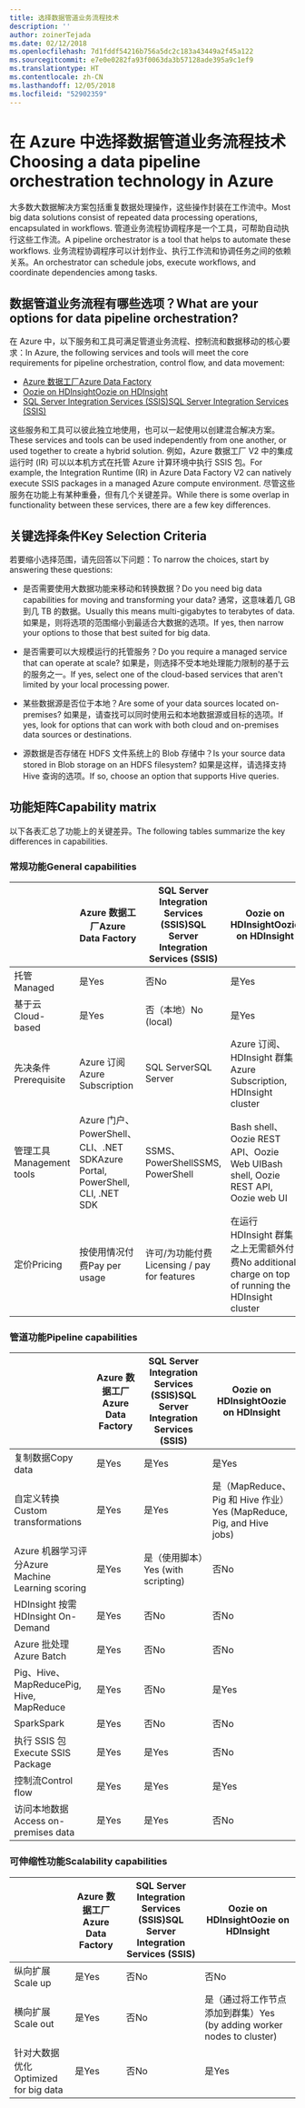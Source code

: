```yaml
---
title: 选择数据管道业务流程技术
description: ''
author: zoinerTejada
ms.date: 02/12/2018
ms.openlocfilehash: 7d1fddf54216b756a5dc2c183a43449a2f45a122
ms.sourcegitcommit: e7e0e0282fa93f0063da3b57128ade395a9c1ef9
ms.translationtype: HT
ms.contentlocale: zh-CN
ms.lasthandoff: 12/05/2018
ms.locfileid: "52902359"
---
```

# <a name="choosing-a-data-pipeline-orchestration-technology-in-azure"></a><span data-ttu-id="e10a6-102">在 Azure 中选择数据管道业务流程技术</span><span class="sxs-lookup"><span data-stu-id="e10a6-102">Choosing a data pipeline orchestration technology in Azure</span></span>

<span data-ttu-id="e10a6-103">大多数大数据解决方案包括重复数据处理操作，这些操作封装在工作流中。</span><span class="sxs-lookup"><span data-stu-id="e10a6-103">Most big data solutions consist of repeated data processing operations, encapsulated in workflows.</span></span> <span data-ttu-id="e10a6-104">管道业务流程协调程序是一个工具，可帮助自动执行这些工作流。</span><span class="sxs-lookup"><span data-stu-id="e10a6-104">A pipeline orchestrator is a tool that helps to automate these workflows.</span></span> <span data-ttu-id="e10a6-105">业务流程协调程序可以计划作业、执行工作流和协调任务之间的依赖关系。</span><span class="sxs-lookup"><span data-stu-id="e10a6-105">An orchestrator can schedule jobs, execute workflows, and coordinate dependencies among tasks.</span></span>

## <a name="what-are-your-options-for-data-pipeline-orchestration"></a><span data-ttu-id="e10a6-106">数据管道业务流程有哪些选项？</span><span class="sxs-lookup"><span data-stu-id="e10a6-106">What are your options for data pipeline orchestration?</span></span>

<span data-ttu-id="e10a6-107">在 Azure 中，以下服务和工具可满足管道业务流程、控制流和数据移动的核心要求：</span><span class="sxs-lookup"><span data-stu-id="e10a6-107">In Azure, the following services and tools will meet the core requirements for pipeline orchestration, control flow, and data movement:</span></span>

- [<span data-ttu-id="e10a6-108">Azure 数据工厂</span><span class="sxs-lookup"><span data-stu-id="e10a6-108">Azure Data Factory</span></span>](/azure/data-factory/)
- [<span data-ttu-id="e10a6-109">Oozie on HDInsight</span><span class="sxs-lookup"><span data-stu-id="e10a6-109">Oozie on HDInsight</span></span>](/azure/hdinsight/hdinsight-use-oozie-linux-mac)
- [<span data-ttu-id="e10a6-110">SQL Server Integration Services (SSIS)</span><span class="sxs-lookup"><span data-stu-id="e10a6-110">SQL Server Integration Services (SSIS)</span></span>](/sql/integration-services/sql-server-integration-services)

<span data-ttu-id="e10a6-111">这些服务和工具可以彼此独立地使用，也可以一起使用以创建混合解决方案。</span><span class="sxs-lookup"><span data-stu-id="e10a6-111">These services and tools can be used independently from one another, or used together to create a hybrid solution.</span></span> <span data-ttu-id="e10a6-112">例如，Azure 数据工厂 V2 中的集成运行时 (IR) 可以以本机方式在托管 Azure 计算环境中执行 SSIS 包。</span><span class="sxs-lookup"><span data-stu-id="e10a6-112">For example, the Integration Runtime (IR) in Azure Data Factory V2 can natively execute SSIS packages in a managed Azure compute environment.</span></span> <span data-ttu-id="e10a6-113">尽管这些服务在功能上有某种重叠，但有几个关键差异。</span><span class="sxs-lookup"><span data-stu-id="e10a6-113">While there is some overlap in functionality between these services, there are a few key differences.</span></span>

## <a name="key-selection-criteria"></a><span data-ttu-id="e10a6-114">关键选择条件</span><span class="sxs-lookup"><span data-stu-id="e10a6-114">Key Selection Criteria</span></span>

<span data-ttu-id="e10a6-115">若要缩小选择范围，请先回答以下问题：</span><span class="sxs-lookup"><span data-stu-id="e10a6-115">To narrow the choices, start by answering these questions:</span></span>

- <span data-ttu-id="e10a6-116">是否需要使用大数据功能来移动和转换数据？</span><span class="sxs-lookup"><span data-stu-id="e10a6-116">Do you need big data capabilities for moving and transforming your data?</span></span> <span data-ttu-id="e10a6-117">通常，这意味着几 GB 到几 TB 的数据。</span><span class="sxs-lookup"><span data-stu-id="e10a6-117">Usually this means multi-gigabytes to terabytes of data.</span></span> <span data-ttu-id="e10a6-118">如果是，则将选项的范围缩小到最适合大数据的选项。</span><span class="sxs-lookup"><span data-stu-id="e10a6-118">If yes, then narrow your options to those that best suited for big data.</span></span>

- <span data-ttu-id="e10a6-119">是否需要可以大规模运行的托管服务？</span><span class="sxs-lookup"><span data-stu-id="e10a6-119">Do you require a managed service that can operate at scale?</span></span> <span data-ttu-id="e10a6-120">如果是，则选择不受本地处理能力限制的基于云的服务之一。</span><span class="sxs-lookup"><span data-stu-id="e10a6-120">If yes, select one of the cloud-based services that aren't limited by your local processing power.</span></span>

- <span data-ttu-id="e10a6-121">某些数据源是否位于本地？</span><span class="sxs-lookup"><span data-stu-id="e10a6-121">Are some of your data sources located on-premises?</span></span> <span data-ttu-id="e10a6-122">如果是，请查找可以同时使用云和本地数据源或目标的选项。</span><span class="sxs-lookup"><span data-stu-id="e10a6-122">If yes, look for options that can work with both cloud and on-premises data sources or destinations.</span></span>

- <span data-ttu-id="e10a6-123">源数据是否存储在 HDFS 文件系统上的 Blob 存储中？</span><span class="sxs-lookup"><span data-stu-id="e10a6-123">Is your source data stored in Blob storage on an HDFS filesystem?</span></span> <span data-ttu-id="e10a6-124">如果是这样，请选择支持 Hive 查询的选项。</span><span class="sxs-lookup"><span data-stu-id="e10a6-124">If so, choose an option that supports Hive queries.</span></span>

## <a name="capability-matrix"></a><span data-ttu-id="e10a6-125">功能矩阵</span><span class="sxs-lookup"><span data-stu-id="e10a6-125">Capability matrix</span></span>

<span data-ttu-id="e10a6-126">以下各表汇总了功能上的关键差异。</span><span class="sxs-lookup"><span data-stu-id="e10a6-126">The following tables summarize the key differences in capabilities.</span></span>

### <a name="general-capabilities"></a><span data-ttu-id="e10a6-127">常规功能</span><span class="sxs-lookup"><span data-stu-id="e10a6-127">General capabilities</span></span>

| | <span data-ttu-id="e10a6-128">Azure 数据工厂</span><span class="sxs-lookup"><span data-stu-id="e10a6-128">Azure Data Factory</span></span> | <span data-ttu-id="e10a6-129">SQL Server Integration Services (SSIS)</span><span class="sxs-lookup"><span data-stu-id="e10a6-129">SQL Server Integration Services (SSIS)</span></span> | <span data-ttu-id="e10a6-130">Oozie on HDInsight</span><span class="sxs-lookup"><span data-stu-id="e10a6-130">Oozie on HDInsight</span></span>
| --- | --- | --- | --- |
| <span data-ttu-id="e10a6-131">托管</span><span class="sxs-lookup"><span data-stu-id="e10a6-131">Managed</span></span> | <span data-ttu-id="e10a6-132">是</span><span class="sxs-lookup"><span data-stu-id="e10a6-132">Yes</span></span> | <span data-ttu-id="e10a6-133">否</span><span class="sxs-lookup"><span data-stu-id="e10a6-133">No</span></span> | <span data-ttu-id="e10a6-134">是</span><span class="sxs-lookup"><span data-stu-id="e10a6-134">Yes</span></span> |
| <span data-ttu-id="e10a6-135">基于云</span><span class="sxs-lookup"><span data-stu-id="e10a6-135">Cloud-based</span></span> | <span data-ttu-id="e10a6-136">是</span><span class="sxs-lookup"><span data-stu-id="e10a6-136">Yes</span></span> | <span data-ttu-id="e10a6-137">否（本地）</span><span class="sxs-lookup"><span data-stu-id="e10a6-137">No (local)</span></span> | <span data-ttu-id="e10a6-138">是</span><span class="sxs-lookup"><span data-stu-id="e10a6-138">Yes</span></span> |
| <span data-ttu-id="e10a6-139">先决条件</span><span class="sxs-lookup"><span data-stu-id="e10a6-139">Prerequisite</span></span> | <span data-ttu-id="e10a6-140">Azure 订阅</span><span class="sxs-lookup"><span data-stu-id="e10a6-140">Azure Subscription</span></span> | <span data-ttu-id="e10a6-141">SQL Server</span><span class="sxs-lookup"><span data-stu-id="e10a6-141">SQL Server</span></span>  | <span data-ttu-id="e10a6-142">Azure 订阅、HDInsight 群集</span><span class="sxs-lookup"><span data-stu-id="e10a6-142">Azure Subscription, HDInsight cluster</span></span> |
| <span data-ttu-id="e10a6-143">管理工具</span><span class="sxs-lookup"><span data-stu-id="e10a6-143">Management tools</span></span> | <span data-ttu-id="e10a6-144">Azure 门户、PowerShell、CLI、.NET SDK</span><span class="sxs-lookup"><span data-stu-id="e10a6-144">Azure Portal, PowerShell, CLI, .NET SDK</span></span> | <span data-ttu-id="e10a6-145">SSMS、PowerShell</span><span class="sxs-lookup"><span data-stu-id="e10a6-145">SSMS, PowerShell</span></span> | <span data-ttu-id="e10a6-146">Bash shell、Oozie REST API、Oozie Web UI</span><span class="sxs-lookup"><span data-stu-id="e10a6-146">Bash shell, Oozie REST API, Oozie web UI</span></span> |
| <span data-ttu-id="e10a6-147">定价</span><span class="sxs-lookup"><span data-stu-id="e10a6-147">Pricing</span></span> | <span data-ttu-id="e10a6-148">按使用情况付费</span><span class="sxs-lookup"><span data-stu-id="e10a6-148">Pay per usage</span></span> | <span data-ttu-id="e10a6-149">许可/为功能付费</span><span class="sxs-lookup"><span data-stu-id="e10a6-149">Licensing / pay for features</span></span> | <span data-ttu-id="e10a6-150">在运行 HDInsight 群集之上无需额外付费</span><span class="sxs-lookup"><span data-stu-id="e10a6-150">No additional charge on top of running the HDInsight cluster</span></span> |

### <a name="pipeline-capabilities"></a><span data-ttu-id="e10a6-151">管道功能</span><span class="sxs-lookup"><span data-stu-id="e10a6-151">Pipeline capabilities</span></span>

| | <span data-ttu-id="e10a6-152">Azure 数据工厂</span><span class="sxs-lookup"><span data-stu-id="e10a6-152">Azure Data Factory</span></span> | <span data-ttu-id="e10a6-153">SQL Server Integration Services (SSIS)</span><span class="sxs-lookup"><span data-stu-id="e10a6-153">SQL Server Integration Services (SSIS)</span></span> | <span data-ttu-id="e10a6-154">Oozie on HDInsight</span><span class="sxs-lookup"><span data-stu-id="e10a6-154">Oozie on HDInsight</span></span>
| --- | --- | --- | --- |
| <span data-ttu-id="e10a6-155">复制数据</span><span class="sxs-lookup"><span data-stu-id="e10a6-155">Copy data</span></span> | <span data-ttu-id="e10a6-156">是</span><span class="sxs-lookup"><span data-stu-id="e10a6-156">Yes</span></span> | <span data-ttu-id="e10a6-157">是</span><span class="sxs-lookup"><span data-stu-id="e10a6-157">Yes</span></span> | <span data-ttu-id="e10a6-158">是</span><span class="sxs-lookup"><span data-stu-id="e10a6-158">Yes</span></span> |
| <span data-ttu-id="e10a6-159">自定义转换</span><span class="sxs-lookup"><span data-stu-id="e10a6-159">Custom transformations</span></span> | <span data-ttu-id="e10a6-160">是</span><span class="sxs-lookup"><span data-stu-id="e10a6-160">Yes</span></span> | <span data-ttu-id="e10a6-161">是</span><span class="sxs-lookup"><span data-stu-id="e10a6-161">Yes</span></span> | <span data-ttu-id="e10a6-162">是（MapReduce、Pig 和 Hive 作业）</span><span class="sxs-lookup"><span data-stu-id="e10a6-162">Yes (MapReduce, Pig, and Hive jobs)</span></span> |
| <span data-ttu-id="e10a6-163">Azure 机器学习评分</span><span class="sxs-lookup"><span data-stu-id="e10a6-163">Azure Machine Learning scoring</span></span> | <span data-ttu-id="e10a6-164">是</span><span class="sxs-lookup"><span data-stu-id="e10a6-164">Yes</span></span> | <span data-ttu-id="e10a6-165">是（使用脚本）</span><span class="sxs-lookup"><span data-stu-id="e10a6-165">Yes (with scripting)</span></span> | <span data-ttu-id="e10a6-166">否</span><span class="sxs-lookup"><span data-stu-id="e10a6-166">No</span></span> |
| <span data-ttu-id="e10a6-167">HDInsight 按需</span><span class="sxs-lookup"><span data-stu-id="e10a6-167">HDInsight On-Demand</span></span> | <span data-ttu-id="e10a6-168">是</span><span class="sxs-lookup"><span data-stu-id="e10a6-168">Yes</span></span> | <span data-ttu-id="e10a6-169">否</span><span class="sxs-lookup"><span data-stu-id="e10a6-169">No</span></span> | <span data-ttu-id="e10a6-170">否</span><span class="sxs-lookup"><span data-stu-id="e10a6-170">No</span></span> |
| <span data-ttu-id="e10a6-171">Azure 批处理</span><span class="sxs-lookup"><span data-stu-id="e10a6-171">Azure Batch</span></span> | <span data-ttu-id="e10a6-172">是</span><span class="sxs-lookup"><span data-stu-id="e10a6-172">Yes</span></span> | <span data-ttu-id="e10a6-173">否</span><span class="sxs-lookup"><span data-stu-id="e10a6-173">No</span></span> | <span data-ttu-id="e10a6-174">否</span><span class="sxs-lookup"><span data-stu-id="e10a6-174">No</span></span> |
| <span data-ttu-id="e10a6-175">Pig、Hive、MapReduce</span><span class="sxs-lookup"><span data-stu-id="e10a6-175">Pig, Hive, MapReduce</span></span> | <span data-ttu-id="e10a6-176">是</span><span class="sxs-lookup"><span data-stu-id="e10a6-176">Yes</span></span> | <span data-ttu-id="e10a6-177">否</span><span class="sxs-lookup"><span data-stu-id="e10a6-177">No</span></span> | <span data-ttu-id="e10a6-178">是</span><span class="sxs-lookup"><span data-stu-id="e10a6-178">Yes</span></span> |
| <span data-ttu-id="e10a6-179">Spark</span><span class="sxs-lookup"><span data-stu-id="e10a6-179">Spark</span></span> | <span data-ttu-id="e10a6-180">是</span><span class="sxs-lookup"><span data-stu-id="e10a6-180">Yes</span></span> | <span data-ttu-id="e10a6-181">否</span><span class="sxs-lookup"><span data-stu-id="e10a6-181">No</span></span> | <span data-ttu-id="e10a6-182">否</span><span class="sxs-lookup"><span data-stu-id="e10a6-182">No</span></span> |
| <span data-ttu-id="e10a6-183">执行 SSIS 包</span><span class="sxs-lookup"><span data-stu-id="e10a6-183">Execute SSIS Package</span></span> | <span data-ttu-id="e10a6-184">是</span><span class="sxs-lookup"><span data-stu-id="e10a6-184">Yes</span></span> | <span data-ttu-id="e10a6-185">是</span><span class="sxs-lookup"><span data-stu-id="e10a6-185">Yes</span></span> | <span data-ttu-id="e10a6-186">否</span><span class="sxs-lookup"><span data-stu-id="e10a6-186">No</span></span> |
| <span data-ttu-id="e10a6-187">控制流</span><span class="sxs-lookup"><span data-stu-id="e10a6-187">Control flow</span></span> | <span data-ttu-id="e10a6-188">是</span><span class="sxs-lookup"><span data-stu-id="e10a6-188">Yes</span></span> | <span data-ttu-id="e10a6-189">是</span><span class="sxs-lookup"><span data-stu-id="e10a6-189">Yes</span></span> | <span data-ttu-id="e10a6-190">是</span><span class="sxs-lookup"><span data-stu-id="e10a6-190">Yes</span></span> |
| <span data-ttu-id="e10a6-191">访问本地数据</span><span class="sxs-lookup"><span data-stu-id="e10a6-191">Access on-premises data</span></span> | <span data-ttu-id="e10a6-192">是</span><span class="sxs-lookup"><span data-stu-id="e10a6-192">Yes</span></span> | <span data-ttu-id="e10a6-193">是</span><span class="sxs-lookup"><span data-stu-id="e10a6-193">Yes</span></span> | <span data-ttu-id="e10a6-194">否</span><span class="sxs-lookup"><span data-stu-id="e10a6-194">No</span></span> |

### <a name="scalability-capabilities"></a><span data-ttu-id="e10a6-195">可伸缩性功能</span><span class="sxs-lookup"><span data-stu-id="e10a6-195">Scalability capabilities</span></span>

| | <span data-ttu-id="e10a6-196">Azure 数据工厂</span><span class="sxs-lookup"><span data-stu-id="e10a6-196">Azure Data Factory</span></span> | <span data-ttu-id="e10a6-197">SQL Server Integration Services (SSIS)</span><span class="sxs-lookup"><span data-stu-id="e10a6-197">SQL Server Integration Services (SSIS)</span></span> | <span data-ttu-id="e10a6-198">Oozie on HDInsight</span><span class="sxs-lookup"><span data-stu-id="e10a6-198">Oozie on HDInsight</span></span>
| --- | --- | --- | --- |
| <span data-ttu-id="e10a6-199">纵向扩展</span><span class="sxs-lookup"><span data-stu-id="e10a6-199">Scale up</span></span> | <span data-ttu-id="e10a6-200">是</span><span class="sxs-lookup"><span data-stu-id="e10a6-200">Yes</span></span> | <span data-ttu-id="e10a6-201">否</span><span class="sxs-lookup"><span data-stu-id="e10a6-201">No</span></span> | <span data-ttu-id="e10a6-202">否</span><span class="sxs-lookup"><span data-stu-id="e10a6-202">No</span></span> |
| <span data-ttu-id="e10a6-203">横向扩展</span><span class="sxs-lookup"><span data-stu-id="e10a6-203">Scale out</span></span> | <span data-ttu-id="e10a6-204">是</span><span class="sxs-lookup"><span data-stu-id="e10a6-204">Yes</span></span> | <span data-ttu-id="e10a6-205">否</span><span class="sxs-lookup"><span data-stu-id="e10a6-205">No</span></span> | <span data-ttu-id="e10a6-206">是（通过将工作节点添加到群集）</span><span class="sxs-lookup"><span data-stu-id="e10a6-206">Yes (by adding worker nodes to cluster)</span></span> |
| <span data-ttu-id="e10a6-207">针对大数据优化</span><span class="sxs-lookup"><span data-stu-id="e10a6-207">Optimized for big data</span></span> | <span data-ttu-id="e10a6-208">是</span><span class="sxs-lookup"><span data-stu-id="e10a6-208">Yes</span></span> | <span data-ttu-id="e10a6-209">否</span><span class="sxs-lookup"><span data-stu-id="e10a6-209">No</span></span> | <span data-ttu-id="e10a6-210">是</span><span class="sxs-lookup"><span data-stu-id="e10a6-210">Yes</span></span> |

